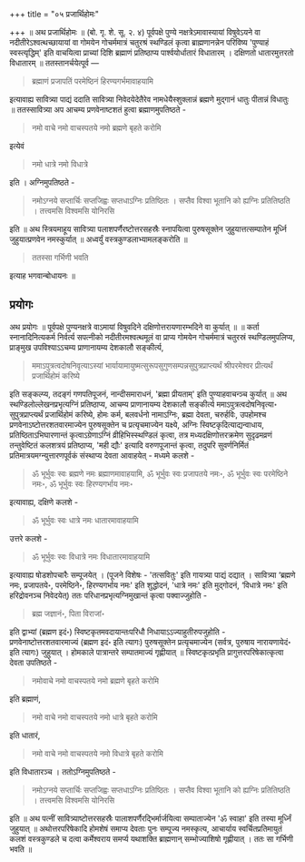 +++
title = "०५ प्रजार्थिहोमः"

+++
॥ अथ प्रजार्थिहोमः ॥ (बो. गृ. शे. सू. २. ४) पूर्वपक्षे पुण्ये नक्षत्रेऽमावास्यायां विषुवेऽयने वा नदीतीरेऽश्वत्थच्छायायां वा गोमयेन गोचर्ममात्रं चतुरश्रं स्थण्डिलं कृत्वा ब्राह्मणानन्नेन परिविष्य 'पुण्याहं स्वस्त्यृद्धिम्' इति वाचयित्वा प्राच्यां दिशि ब्रह्माणं प्रतिष्ठाप्य पार्श्वयोर्धातारं विधातारम् । दक्षिणतो धातारमुत्तरतो विधातारम् ॥ ततस्तानर्चयेत्पूर्व — 

> ब्रह्माणं प्रजापतिं परमेष्ठिनं हिरण्यगर्भमावाहयामि

इत्यावाह्य सावित्र्या पाद्यं ददाति सावित्र्या निवेदयेदेतैरेव नामधेयैस्शुक्लान्नं ब्रह्मणे मुद्गानं धातुः पीतान्नं विधातुः ॥ ततस्सावित्र्या अप आचम्य प्रणवेनाष्टशतं हुत्वा ब्रह्माणमुपतिष्ठते -

> नमो वाचे नमो वाचस्पतये नमो ब्रह्मणे बृहते करोमि

इत्येवं

> नमो धात्रे नमो विधात्रे

इति । अग्निमुपतिष्ठते -

> नमोऽग्नये सप्तार्चिः सप्तजिह्वः सप्तधाऽग्निः प्रतिष्ठितः । सप्तैव विश्वा भूतानि को ह्यग्निः प्रतितिष्ठति । तत्त्वमसि विश्वमसि योनिरसि

इति ॥ अथ स्त्रियमाहूय सावित्र्या पलाशपर्णैरष्टोत्तरसहस्रैः स्नापयित्वा  पुरुषसूक्तेन जुहुयात्तत्सम्पातेन मूर्ध्नि जुहुयात्प्रणवेन नमस्कुर्यात् ॥ अध्वर्युं वस्त्रकुण्डलाभ्यामलङ्करोति ॥

> ततस्सा गर्भिणी भवति

इत्याह भगवान्बोधायनः ॥

## प्रयोगः

अथ प्रयोगः ॥ पूर्वपक्षे पुण्यनक्षत्रे वाऽमायां विषुवदिने दक्षिणोत्तरायणारम्भदिने वा कुर्यात् ॥ ॥ कर्ता स्नानादिनित्यकर्म निर्वर्त्य सपत्नीको नदीतीरमश्वत्थमूलं वा प्राप्य गोमयेन गोचर्ममात्रं चतुरस्रं स्थण्डिलमुपलिप्य, प्राङ्मुख उपविश्याऽऽचम्य प्राणानायम्य देशकालौ सङ्कीर्त्य,

> ममाऽपुत्रत्वदोषनिवृत्याऽस्यां भार्यायामायुष्मत्सुरूपसुगुणसम्पन्नसुपुत्रप्राप्त्यर्थं श्रीपरमेश्वर प्रीत्यर्थं प्रजार्थिहोमं करिष्ये

इति सङ्कल्प्य, तदङ्गं गणपतिपूजनं, नान्दीसमाराधनं, 'ब्रह्मा प्रीयताम्' इति पुण्याहवाचन्ञ्च कुर्यात् ॥ अथ स्थण्डिलोल्लेखनप्रभृत्यग्निं प्रतिष्ठाप्य, आचम्य प्राणानायम्य देशकालौ सङ्कीर्त्य ममाऽपुत्रत्वदोषनिवृत्या॰ सुपुत्रप्राप्त्यर्थं प्रजार्थिहोमं करिष्ये, होमः कर्म, बलवर्धनो नामाऽग्निः, ब्रह्मा देवता, चरुर्हविः, उपहोमश्च प्रणवेनाऽष्टोत्तरशतवारमाज्येन पुरुषसूक्तेन च प्रत्यृचमाज्येन यक्ष्ये, अग्निः स्विष्टकृदित्याद्यन्वाधाय, प्रतिष्ठिताऽभिघारणान्तं कृत्वाऽग्रेणाऽग्निं व्रीहिभिस्स्थण्डिलं कृत्वा, तत्र मध्यदक्षिणोत्तरक्रमेण सुदृढमव्रणं तन्तुवेष्टितं कलशत्रयं प्रतिष्ठाप्य, 'मही द्यौः' इत्यादि वरुणपूजान्तं कृत्वा, तदुपरि सुवर्णनिर्मितं प्रतिमात्रयमग्न्युत्तारणपूर्वकं संस्थाप्य देवता आवाहयेत् - मध्यमे कलशे - 

> ॐ भूर्भुवः स्वः ब्रह्मणे नमः ब्रह्माणमावाहयामि, ॐ भूर्भुवः स्वः प्रजापतये नमः॰, ॐ भूर्भुवः स्वः परमेष्ठिने नमः॰, ॐ भूर्भुवः स्वः हिरण्यगर्भाय नमः॰

इत्यावाह्य, दक्षिणे कलशे - 

> ॐ भूर्भुवः स्वः धात्रे नमः धातारमावाहयामि

उत्तरे कलशे - 

> ॐ भूर्भुवः स्वः विधात्रे नमः विधातारमावाहयामि

इत्यावाह्य षोडशोपचारैः सम्पूजयेत् । (पूजने विशेषः - 'तत्सवितुः' इति गायत्र्या पाद्यं दद्यात् । सावित्र्या ‘ब्रह्मणे नमः, प्रजापतये॰, परमेष्ठिने॰, हिरण्यगर्भाय नमः' इति शुद्धोदनं, 'धात्रे नमः' इति मुद्गोदनं, ‘विधात्रे नमः' इति हरिद्रोवनञ्च निवेदयेत्) ततः परिधानप्रभृत्यग्निमुखान्तं कृत्वा पक्वाज्जुहोति - 

> ब्रह्म जज्ञानं॰, पिता विराजां॰

इति द्वाभ्यां (ब्रह्मण इदं॰) स्विष्टकृतमवदायान्तःपरिधौ निधायाऽऽज्याहुतीरुपजुहोति - प्रणवेनाष्टोत्तरशतवारमाज्यं (ब्रह्मण इदं॰ इति त्यागः) पुरुषसूक्तेन प्रत्यृचमाज्येन (सर्वत्र, पुरुषाय नारायणायेदं॰ इति त्यागः) जुहुयात् । होमकाले पात्रान्तरे सम्पातमाज्यं गृह्णीयात् ॥ स्विष्टकृत्प्रभृति प्रागुत्तरपरिषेकात्कृत्वा देवता उपतिष्ठते -

> नमोवाचे नमो वाचस्पतये नमो ब्रह्मणे बृहते करोमि

इति ब्रह्माणं,

> नमो वाचे नमो वाचस्पतये नमो धात्रे बृहते करोमि

इति धातारं,

> नमो वाचे नमो वाचस्पतये नमो विधात्रे बृहते करोमि

इति विधातारञ्च । ततोऽग्निमुपतिष्ठते -

> नमोऽग्नये सप्तार्चिः सप्तजिह्वः सप्तधाऽग्निः प्रतिष्ठितः । सप्तैव विश्वा भूतानि को ह्यग्निः प्रतितिष्ठति । तत्त्वमसि विश्वमसि योनिरसि

इति ॥ अथ पत्नीं सावित्र्याष्टोत्तरसहस्रैः पालाशपर्णैरद्भिर्मार्जयित्वा सम्पाताज्येन 'ॐ स्वाहा' इति तस्या मूर्ध्निं जुहुयात् ॥ अथोत्तरपरिषेकादि होमशेषं समाप्य देवताः पुनः सम्पूज्य नमस्कृत्य, आचार्याय स्वर्चितप्रतिमायुतं कलशं वस्त्रकुण्डले च दत्वा कर्मेश्वराय समर्प्य यथाशक्ति ब्राह्मणान् सम्भोज्याशिषो गृह्णीयात् । ततः सा गर्भिणी भवति ॥